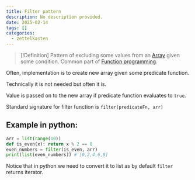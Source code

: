 ```yaml
---
title: Filter pattern
description: No description provided.
date: 2025-02-14
tags: []
categories:
  - zettelkasten
---
```


> [!Definition]
> Pattern of excluding some values from an [Array](Array) given some condition. Common part of [Function programming](Function%20programming).

Often, implementation is to create new array given some predicate function.

Technically it is not needed but often it is. 

Value is passed on to the new array if predicate function evaluates to `true`.

Standard signature for filter function is `filter(predicateFn, arr)`

## Example in python:

```python
arr = list(range(10))
def is_even(x): return x % 2 == 0
even_numbers = filter(is_even, arr)
print(list(even_numbers)) # [0,2,4,6,8]
```

Notice that in python we need to convert it to list as by default `filter` returns iterator.
